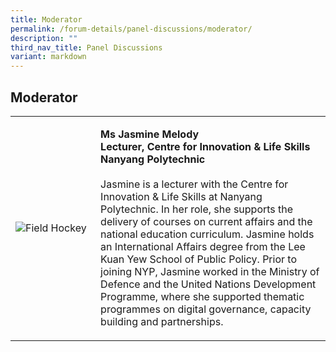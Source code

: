 ```yaml
---
title: Moderator
permalink: /forum-details/panel-discussions/moderator/
description: ""
third_nav_title: Panel Discussions
variant: markdown
---
```

## **Moderator**<br>
<table>
    <tbody><tr>
        <td style="width:27%"><img src="https://hosting.photobucket.com/images/i/tracyng81/Chosen.jpg?width=320&amp;height=320&amp;fit=bounds" style="display:block;margin-left:auto;margin-right:auto;" alt="Field Hockey"></td>
        <td><p><b>Ms Jasmine Melody
                <br>Lecturer, Centre for Innovation &amp; Life Skills
					<br>Nanyang Polytechnic</b><br>
                <br>Jasmine is a lecturer with the Centre for Innovation &amp; Life Skills at Nanyang Polytechnic. In her role, she supports the delivery of courses on current affairs and the national education curriculum. Jasmine holds an International Affairs degree from the Lee Kuan Yew School of Public Policy. Prior to joining NYP, Jasmine worked in the Ministry of Defence and the United Nations Development Programme, where she supported thematic programmes on digital governance, capacity building and partnerships.
            </p>
        </td>
    </tr>
</tbody></table>